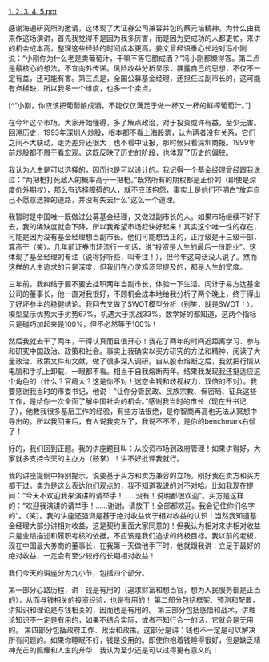 [1.   ](http://t.cn/E4K0hgE)
[2.   ](http://t.cn/E4K08cg)
[3.   ](http://t.cn/E4K08c3)
[4.   ](http://t.cn/E4K08cB)
[5.ppt](http://t.cn/E4lzHT3)


感谢海通研究所的邀请，这体现了大证券公司兼容并包的蔡元培精神。为什么由我来作这场演讲，首先我觉得不是因为我多厉害，而是因为更成功的人都更忙，来讲的机会成本高，整理这些经验的时间成本更高。姜文曾经语重心长地对冯小刚说：“小刚你为什么老是卖葡萄汁，干嘛不等它酿成酒？”冯小刚都懒得答。第二点是最核心的想法，不宜向外传递。风险收益分析显示，暴露自己的思想，不仅不一定有益，还可能有害。第三点是，全国公募基金经理，还担任过副市长的，这可能有点稀缺，所以我多一个维度，也多一个卖点。

[^“小刚，你应该把葡萄酿成酒，不能仅仅满足于做一杯又一杯的鲜榨葡萄汁。”]

在今年这个市场，大家开始懂得，多了解点政治，对于投资或许有益，至少无害。回溯历史，1993年深圳人炒股，根本都不看上海股票，认为两者没有关系，它们之间不大联动，走势差异还很大；也不看中证报，那时候只看深圳商报。1999年前炒股都不屑于看宏观。这既反映了历史的阶段，也体现了历史的偏狭。


我认为人生是可以选择的，因而也是可以设计的。我记得一个基金经理曾经跟我说过：“两把枪打死敌人的概率高于一把枪。”既然所有的期权都是正价的（即使是深度价外期权），那么有选择障碍的人，就不应该抱怨，事实上是他们不明白“放弃自己不愿意选择的道路，并没有失去什么”这么一个道理。


我暂时是中国唯一既做过公募基金经理，又做过副市长的人。如果市场继续不好下去，我的稀缺度就会下降，所以我希望市场赶快好起来！其实这个唯一性的存在，可能是因为没有基金经理想当副市长。他们可能想当正的，正厅级是十三级干部，算高干（笑）。几年前证券市场流行一句话，说“投资是人生的最后一份职业”。这体现了基金经理的专注（说得好听些，叫专注！），但今年这句话没人说了。然而这样的人生追求的只是深度，但我们在心灵鸡汤里提及的，都是人生的宽度。


三年前，我纠结于要不要去挂职两年当副市长，体验一下生活。问计于易方达基金公司的董事长，他一直对我很好，不顾机会成本地给我分析了两个晚上，终于得出了好坏参半的稳健结论。我回去又做了SWOT模型分析（别笑，就是SWOT！）。模型显示优势大于劣势67%，机遇大于挑战33%。数学好的都知道，这两个指标只是碰巧加起来是100%，但不必然等于100%！


然后我就去干了两年，干得认真而且很开心！我花了两年的时间近距离学习、参与和研究中国政治、政策和社会。事实上我确实以买方研究的方法和精神，阅读了大量政治、政策文件和文献，做了很多深入调研。自从股市熔断之后，我就把行情从电脑和手机上卸载，一眼都不看。相当于自我熔断两年。结果我发现我还挺适应这个角色的（什么？官瘾大？这是你不对！迷恋金钱和歧视权力，双倍的不对）。我要感谢我当时的市委书记，他说：“让你分管民政、民族宗教、保密局、征兵这些工作，是给你一次全面了解中国社会的机会。”感谢我当时的市长（现在升书记了），他教我很多基层工作的经验，有些方法很绝，是你智商再高也无法从冥想中导出的。所以我回来后，有人说我变左了，我说不不不，是你的benchmark右倾了！


好的，我们回到正题。我的讲座题目叫：从投资市场到政府管理！如果讲得好，大家就多支持今天的主办方（鼓掌）！讲不好批评我就行。


我的讲座提纲中特别提示，说要基于买方和卖方兼容的立场。刚好我在卖方和买方都干过。卖方是这么表达他们观点的，我不知道我说的对不对哈。比如我现在提问：“今天不欢迎我来演讲的请举手！……没有！说明都很欢迎”。买方是这样的：“欢迎我演讲的请举手！……谢谢，请放下！全部都欢迎。我会记住你们名字的”。（笑）。我的讲座还强调是基于绝对收益优于相对收益的认识！当然我知道基金经理大部分讲相对收益，这是契约里面大家同意的！但我认为相对来讲相对收益只是业绩描述和履职考核的依据，不应该是我们追求的终极目标。我以前的老板，现在中国最大券商的董事长，在我第一天做他手下时，他就跟我讲：立足于最好的绝对收益，一定会有至少较好的长期相对收益！

 

我们今天的讲座分为九小节，包括四个部分。

第一部分心路历程，讲：钱是有用的（追求财富和想当官，想为人民服务都是正当的），从而与钱相关的投资经验，也是有用的！
第二部分包括框架、预测和配置，讲知识和理论是与钱相关的，因而也是有用的。
第三部分包括感悟和战术，讲理论知识不一定是有用的，如果不结合实际，或者不知行合一的话，它就会是无用的。
第四部分包括政府工作、政治和政策。这部分是讲：钱也不一定是可以解决所有问题的。如果你睡眠不好，钱是没用的。即使你抱着钱睡得很好，但是缺乏精神光芒的照耀和人生的升华，我认为至少还是可以过得更有意义的！

